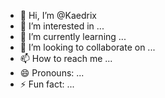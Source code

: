 - 👋 Hi, I’m @Kaedrix
- 👀 I’m interested in ...
- 🌱 I’m currently learning ...
- 💞️ I’m looking to collaborate on ...
- 📫 How to reach me ...
- 😄 Pronouns: ...
- ⚡ Fun fact: ...

<!---
Kaedrix/Kaedrix is a ✨ special ✨ repository because its `README.md` (this file) appears on your GitHub profile.
You can click the Preview link to take a look at your changes.
--->
